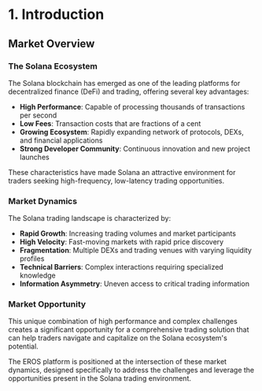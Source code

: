 # 1. Introduction

## Market Overview

### The Solana Ecosystem

The Solana blockchain has emerged as one of the leading platforms for decentralized finance (DeFi) and trading, offering several key advantages:

- **High Performance**: Capable of processing thousands of transactions per second
- **Low Fees**: Transaction costs that are fractions of a cent
- **Growing Ecosystem**: Rapidly expanding network of protocols, DEXs, and financial applications
- **Strong Developer Community**: Continuous innovation and new project launches

These characteristics have made Solana an attractive environment for traders seeking high-frequency, low-latency trading opportunities.

### Market Dynamics

The Solana trading landscape is characterized by:

- **Rapid Growth**: Increasing trading volumes and market participants
- **High Velocity**: Fast-moving markets with rapid price discovery
- **Fragmentation**: Multiple DEXs and trading venues with varying liquidity profiles
- **Technical Barriers**: Complex interactions requiring specialized knowledge
- **Information Asymmetry**: Uneven access to critical trading information

### Market Opportunity

This unique combination of high performance and complex challenges creates a significant opportunity for a comprehensive trading solution that can help traders navigate and capitalize on the Solana ecosystem's potential.

The EROS platform is positioned at the intersection of these market dynamics, designed specifically to address the challenges and leverage the opportunities present in the Solana trading environment.